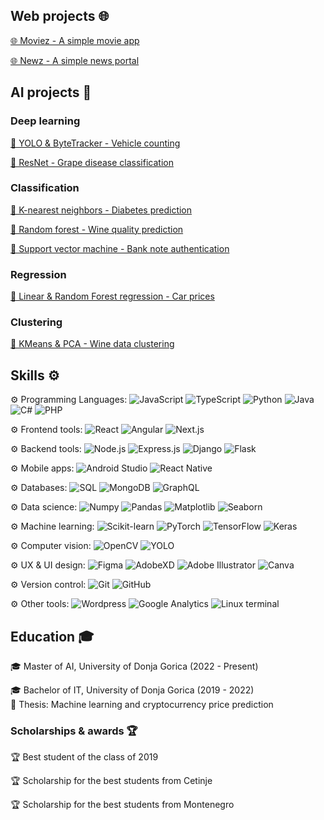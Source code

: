 ## Web projects 🌐
[🌐 Moviez - A simple movie app](https://github.com/mato-m/movie-app)

[🌐 Newz - A simple news portal](https://github.com/mato-m/newz-app)

## AI projects 🧠

### Deep learning
[🧠 YOLO & ByteTracker - Vehicle counting](https://github.com/mato-m/yolo-vehicle-counting)

[🧠 ResNet - Grape disease classification](https://github.com/mato-m/resnet-grape)

### Classification
[🧠 K-nearest neighbors - Diabetes prediction](https://github.com/mato-m/knn-diabetes)

[🧠 Random forest - Wine quality prediction](https://github.com/mato-m/rf-wine)

[🧠 Support vector machine - Bank note authentication](https://github.com/mato-m/svm-banknote)

### Regression
[🧠 Linear & Random Forest regression - Car prices](https://github.com/mato-m/regression-cars)

### Clustering
[🧠 KMeans & PCA - Wine data clustering](https://github.com/mato-m/kmeans-wine)
## Skills ⚙️
⚙️ Programming Languages: ![JavaScript](https://img.shields.io/badge/-JavaScript-000?&logo=JavaScript&logoColor=007396) ![TypeScript](https://img.shields.io/badge/-TypeScript-000?&logo=TypeScript&logoColor=007396) ![Python](https://img.shields.io/badge/-Python-000?&logo=Python&logoColor=007396) ![Java](https://img.shields.io/badge/-Java-000?&logo=openjdk&logoColor=007396) ![C#](https://img.shields.io/badge/-C%23-000?&logo=c-sharp&logoColor=007396) ![PHP](https://img.shields.io/badge/-PHP-000?&logo=PHP&logoColor=007396) 

⚙️ Frontend tools: ![React](https://img.shields.io/badge/-React-000?&logo=React&logoColor=007396) ![Angular](https://img.shields.io/badge/-Angular-000?&logo=Angular&logoColor=007396) ![Next.js](https://img.shields.io/badge/-Next.js-000?&logo=Next.js&logoColor=007396)

⚙️ Backend tools: ![Node.js](https://img.shields.io/badge/-Node.js-000?&logo=Node.js&logoColor=007396) ![Express.js](https://img.shields.io/badge/-Express.js-000?&logo=express&logoColor=007396) ![Django](https://img.shields.io/badge/-Django-000?&logo=Django&logoColor=007396) ![Flask](https://img.shields.io/badge/-Flask-000?&logo=Flask&logoColor=007396)

⚙️ Mobile apps: ![Android Studio](https://img.shields.io/badge/-Android%20Studio-000?&logo=Android%20Studio&logoColor=007396) ![React Native](https://img.shields.io/badge/-React_Native-000?&logo=react&logoColor=007396)

⚙️ Databases: ![SQL](https://img.shields.io/badge/-SQL-000?&logo=Microsoft%20SQL%20Server&logoColor=007396) ![MongoDB](https://img.shields.io/badge/-MongoDB-000?&logo=MongoDB&logoColor=007396) ![GraphQL](https://img.shields.io/badge/-GraphQL-000?&logo=GraphQL&logoColor=007396)

⚙️ Data science: ![Numpy](https://img.shields.io/badge/-Numpy-000?&logo=Numpy&logoColor=007396) ![Pandas](https://img.shields.io/badge/-Pandas-000?&logo=Pandas&logoColor=007396) ![Matplotlib](https://img.shields.io/badge/-Matplotlib-000?&logo=Matplotlib&logoColor=007396) ![Seaborn](https://img.shields.io/badge/-Seaborn-000?&logo=Seaborn&logoColor=007396)

⚙️ Machine learning: ![Scikit-learn](https://img.shields.io/badge/-Scikit%20learn-000?&logo=scikit-learn&logoColor=007396) ![PyTorch](https://img.shields.io/badge/-PyTorch-000?&logo=PyTorch&logoColor=007396) ![TensorFlow](https://img.shields.io/badge/-TensorFlow-000?&logo=TensorFlow&logoColor=007396) ![Keras](https://img.shields.io/badge/-Keras-000?&logo=Keras&logoColor=007396)

⚙️ Computer vision: ![OpenCV](https://img.shields.io/badge/-OpenCV-000?&logo=OpenCV&logoColor=007396) ![YOLO](https://img.shields.io/badge/-YOLO-000?&logo=YOLO&logoColor=007396)

⚙️ UX & UI design: ![Figma](https://img.shields.io/badge/-Figma-000?&logo=Figma&logoColor=007396) ![AdobeXD](https://img.shields.io/badge/-AdobeXD-000?&logo=Adobe%20XD&logoColor=007396) ![Adobe Illustrator](https://img.shields.io/badge/-Adobe%20Illustrator-000?&logo=Adobe%20Illustrator&logoColor=007396) ![Canva](https://img.shields.io/badge/-Canva-000?&logo=Canva&logoColor=007396)

⚙️ Version control: ![Git](https://img.shields.io/badge/-Git-000?&logo=Git&logoColor=007396) ![GitHub](https://img.shields.io/badge/-GitHub-000?&logo=GitHub&logoColor=007396)

⚙️ Other tools: ![Wordpress](https://img.shields.io/badge/-Wordpress-000?&logo=WordPress&logoColor=007396) ![Google Analytics](https://img.shields.io/badge/-Google%20Analytics-000?&logo=Google%20Analytics&logoColor=007396) ![Linux terminal](https://img.shields.io/badge/-Linux%20terminal-000?&logo=Linux&logoColor=007396)


## Education 🎓

🎓 Master of AI, University of Donja Gorica (2022 - Present)

🎓 Bachelor of IT, University of Donja Gorica (2019 - 2022)<br/>
📄 Thesis: Machine learning and cryptocurrency price prediction


### Scholarships & awards 🏆

🏆 Best student of the class of 2019

🏆 Scholarship for the best students from Cetinje

🏆 Scholarship for the best students from Montenegro

